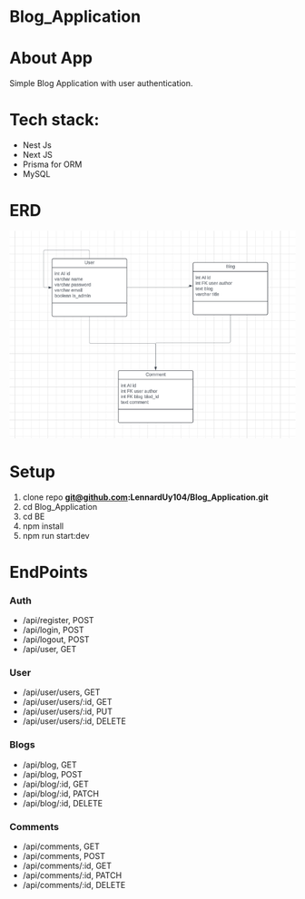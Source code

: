 # Blog_Application

# About App
Simple Blog Application with user authentication.

# Tech stack:
  - Nest Js
  - Next JS
  - Prisma for ORM
  - MySQL

# ERD

![ERD Diagram](rcs/ERD.png)

# Setup

1. clone repo **git@github.com:LennardUy104/Blog_Application.git**
2. cd Blog_Application
3. cd BE
4. npm install
5. npm run start:dev

# EndPoints

### Auth

- /api/register, POST
- /api/login, POST
- /api/logout, POST
- /api/user, GET

### User

- /api/user/users, GET
- /api/user/users/:id, GET
- /api/user/users/:id, PUT
- /api/user/users/:id, DELETE

### Blogs

- /api/blog, GET
- /api/blog, POST
- /api/blog/:id, GET
- /api/blog/:id, PATCH
- /api/blog/:id, DELETE

### Comments

- /api/comments, GET
- /api/comments, POST
- /api/comments/:id, GET
- /api/comments/:id, PATCH
- /api/comments/:id, DELETE
